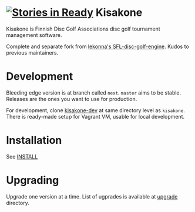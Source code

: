 [![Stories in Ready](https://badge.waffle.io/tuminoid/kisakone.png?label=ready&title=Ready)](https://waffle.io/tuminoid/kisakone)
Kisakone
========

Kisakone is Finnish Disc Golf Associations disc golf tournament management software.

Complete and separate fork from [lekonna's SFL-disc-golf-engine](https://github.com/lekonna/SFL-disc-golf-engine). Kudos to previous maintainers.


Development
===========

Bleeding edge version is at branch called `next`. `master` aims to be stable.
Releases are the ones you want to use for production.

For development, clone [kisakone-dev](https://github.com/tuminoid/kisakone-dev) at same directory level as `kisakone`.
There is ready-made setup for Vagrant VM, usable for local development.


Installation
============

See [INSTALL](https://github.com/tuminoid/kisakone/blob/master/doc/install/INSTALL.md)

Upgrading
=========

Upgrade one version at a time. 
List of ugprades is available at [upgrade](https://github.com/tuminoid/kisakone/tree/master/doc/upgrade) directory.


